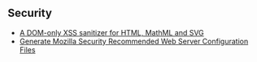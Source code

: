 ## Security
* [A DOM-only XSS sanitizer for HTML, MathML and SVG](https://github.com/cure53/DOMPurify)
* [Generate Mozilla Security Recommended Web Server Configuration Files](http://mozilla.github.io/server-side-tls/ssl-config-generator/)